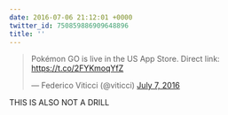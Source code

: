 ```yaml
---
date: 2016-07-06 21:12:01 +0000
twitter_id: 750859886909648896
title: ''
---
```


<blockquote class="twitter-tweet"><p lang="de" dir="ltr">Pokémon GO is live in the US App Store. Direct link: <a href="https://t.co/2FYKmoqYfZ">https://t.co/2FYKmoqYfZ</a></p>&mdash; Federico Viticci (@viticci) <a href="https://twitter.com/viticci/status/750853785895989248?ref_src=twsrc%5Etfw">July 7, 2016</a></blockquote>
<script async src="https://platform.twitter.com/widgets.js" charset="utf-8"></script>

THIS IS ALSO NOT A DRILL 

